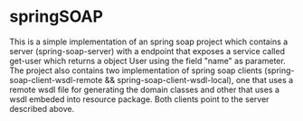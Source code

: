# springSOAP

This is a simple implementation of an spring soap project which contains a server (spring-soap-server) with a endpoint that exposes a service called 
get-user which returns a object User using the field "name" as parameter.
The project also contains two implementation of spring soap clients (spring-soap-client-wsdl-remote && spring-soap-client-wsdl-local), one that uses a remote wsdl file for generating the domain classes and other that uses a wsdl embeded into resource package. Both clients point to the server described above.
